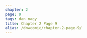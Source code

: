 ```yaml
---
chapter: 2
page: 9
tags: dan nagy
title: Chapter 2 Page 9
alias: /dnwcomic/chapter-2-page-9/
---
```

